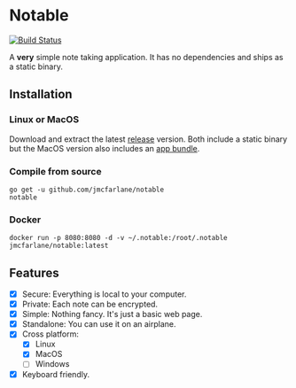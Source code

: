 # Notable

[![Build Status](https://travis-ci.org/jmcfarlane/notable.svg?branch=master)](https://github.com/jmcfarlane/notable/tree/master)

A **very** simple note taking application. It has no dependencies and
ships as a static binary.

## Installation

### Linux or MacOS

Download and extract the latest
[release](https://github.com/jmcfarlane/notable/releases) version.
Both include a static binary but the MacOS version also
includes an [app bundle](https://en.wikipedia.org/wiki/Bundle_(macOS)).

### Compile from source

```
go get -u github.com/jmcfarlane/notable
notable
```

### Docker

```
docker run -p 8080:8080 -d -v ~/.notable:/root/.notable jmcfarlane/notable:latest
```

## Features

- [x] Secure: Everything is local to your computer.
- [x] Private: Each note can be encrypted.
- [x] Simple: Nothing fancy. It's just a basic web page.
- [x] Standalone: You can use it on an airplane.
- [x] Cross platform:
    - [x] Linux
    - [x] MacOS
    - [ ] Windows
- [x] Keyboard friendly.
